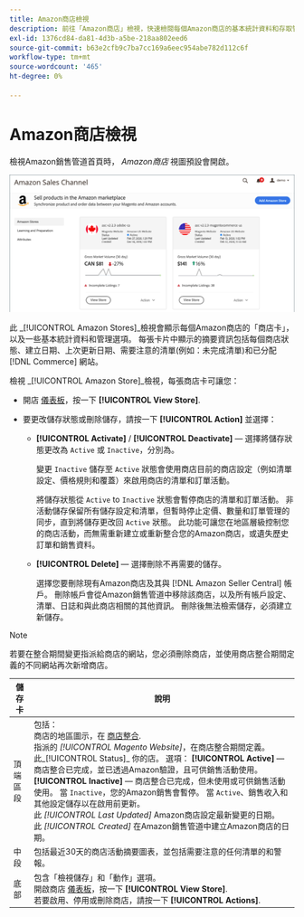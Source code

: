```yaml
---
title: Amazon商店檢視
description: 前往「Amazon商店」檢視，快速檢閱每個Amazon商店的基本統計資料和存取管理選項。
exl-id: 1376cd84-da81-4d3b-a5be-218aa802eed6
source-git-commit: b63e2cfb9c7ba7cc169a6eec954abe782d112c6f
workflow-type: tm+mt
source-wordcount: '465'
ht-degree: 0%

---
```


# Amazon商店檢視

檢視Amazon銷售管道首頁時， _Amazon商店_ 視圖預設會開啟。

![Amazon商店檢視](assets/amazon-sales-channel-home-tabs.png)

此 _[!UICONTROL Amazon Stores]_檢視會顯示每個Amazon商店的「商店卡」，以及一些基本統計資料和管理選項。 每張卡片中顯示的摘要資訊包括每個商店狀態、建立日期、上次更新日期、需要注意的清單(例如：未完成清單)和已分配 [!DNL Commerce] 網站。

檢視 _[!UICONTROL Amazon Store]_檢視，每張商店卡可讓您：

- 開店 [儀表板](./amazon-store-dashboard.md)，按一下 **[!UICONTROL View Store]**.

- 要更改儲存狀態或刪除儲存，請按一下 **[!UICONTROL Action]** 並選擇：

   - **[!UICONTROL Activate]** / **[!UICONTROL Deactivate]**  — 選擇將儲存狀態更改為 `Active` 或 `Inactive`，分別為。

      變更 `Inactive` 儲存至 `Active` 狀態會使用商店目前的商店設定（例如清單設定、價格規則和覆蓋）來啟用商店的清單和訂單活動。

      將儲存狀態從 `Active` to `Inactive` 狀態會暫停商店的清單和訂單活動。 非活動儲存保留所有儲存設定和清單，但暫時停止定價、數量和訂單管理的同步，直到將儲存更改回 `Active` 狀態。 此功能可讓您在地區層級控制您的商店活動，而無需重新建立或重新整合您的Amazon商店，或遺失歷史訂單和銷售資料。

   - **[!UICONTROL Delete]**  — 選擇刪除不再需要的儲存。

      選擇您要刪除現有Amazon商店及其與 [!DNL Amazon Seller Central] 帳戶。 刪除帳戶會從Amazon銷售管道中移除該商店，以及所有帳戶設定、清單、日誌和與此商店相關的其他資訊。 刪除後無法檢索儲存，必須建立新儲存。

>[!NOTE]
>若要在整合期間變更指派給商店的網站，您必須刪除商店，並使用商店整合期間定義的不同網站再次新增商店。

| 儲存卡 | 說明 |
|--- |--- |
| 頂端區段 | 包括： <br>商店的地區圖示，在 [商店整合](./store-integration.md).<br> 指派的 _[!UICONTROL Magento Website]_，在商店整合期間定義。<br>此_[!UICONTROL Status]_ 你的店。 選項： **[!UICONTROL Active]**  — 商店整合已完成，並已透過Amazon驗證，且可供銷售活動使用。 **[!UICONTROL Inactive]**  — 商店整合已完成，但未使用或可供銷售活動使用。 當 `Inactive`，您的Amazon銷售會暫停。 當 `Active`、銷售收入和其他設定儲存以在啟用前更新。<br>此 *[!UICONTROL Last Updated]* Amazon商店設定最新變更的日期。<br>此 *[!UICONTROL Created]* 在Amazon銷售管道中建立Amazon商店的日期。 |
| 中段 | 包括最近30天的商店活動摘要圖表，並包括需要注意的任何清單的和警報。 |
| 底部 | 包含「檢視儲存」和「動作」選項。<br>開啟商店 [儀表板](./amazon-store-dashboard.md)，按一下 **[!UICONTROL View Store]**.<br>若要啟用、停用或刪除商店，請按一下 **[!UICONTROL Actions]**. |

